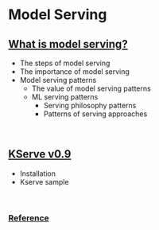 # Model Serving

## [What is model serving?](etc/README.md)

- The steps of model serving
- The importance of model serving
- Model serving patterns
    - The value of model serving patterns
    - ML serving patterns
        - Serving philosophy patterns
        - Patterns of serving approaches

</br>

## [KServe v0.9](kserve/README.md)

- Installation
- Kserve sample

</br>

### [Reference](etc/reference.md)
